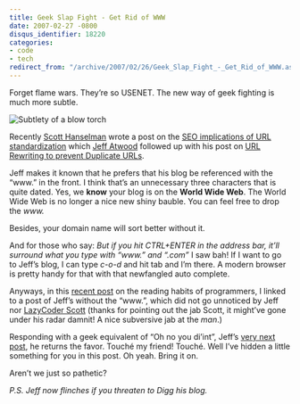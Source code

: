 ```yaml
---
title: Geek Slap Fight - Get Rid of WWW
date: 2007-02-27 -0800
disqus_identifier: 18220
categories:
- code
- tech
redirect_from: "/archive/2007/02/26/Geek_Slap_Fight_-_Get_Rid_of_WWW.aspx/"
---
```


Forget flame wars. They’re so USENET. The new way of geek fighting is
much more subtle.

![Subtlety of a blow
torch](https://haacked.com/images/haacked_com/WindowsLiveWriter/GeekSlapFightGetRidofWWW_8875/321549_blowtorch_1%5B2%5D.jpg)

Recently [Scott Hanselman](http://www.hanselman.com/blog/ "friend")
wrote a post on the [SEO implications of URL
standardization](http://www.hanselman.com/blog/GooglePageRanksConsideredSubtle.aspx "Google PageRanks Considered Subtle")
which [Jeff Atwood](http://www.codinghorror.com/blog/ "Dorkwad")
followed up with his post on [URL Rewriting to prevent Duplicate
URLs](http://www.codinghorror.com/blog/archives/000797.html "Url Rewriting").

Jeff makes it known that he prefers that his blog be referenced with the
“www.” in the front. I think that’s an unnecessary three characters that
is quite dated. Yes, we **know** your blog is on the **World Wide Web**.
The World Wide Web is no longer a nice new shiny bauble. You can feel
free to drop the *www.*

Besides, your domain name will sort better without it.

And for those who say: *But if you hit CTRL+ENTER in the address bar,
it’ll surround what you type with “www.” and “.com”* I saw bah! If I
want to go to Jeff’s blog, I can type *c-o-d* and hit tab and I’m there.
A modern browser is pretty handy for that with that newfangled auto
complete.

Anyways, in this [recent
post](https://haacked.com/archive/2007/02/27/Why_Cant_Programmers._Read.aspx "Why Programmer’s Can’t Read")
on the reading habits of programmers, I linked to a post of Jeff’s
without the “www.”, which did not go unnoticed by Jeff nor [LazyCoder
Scott](http://www.lazycoder.com/ "LazyCoder") (thanks for pointing out
the jab Scott, it might’ve gone under his radar damnit! A nice
subversive jab at the *man*.)

Responding with a geek equivalent of “Oh no you di’int”, Jeff’s [very
next
post](http://www.codinghorror.com/blog/archives/000804.html "FizzBuzz: The Programmer’s Stairway to Heaven"),
he returns the favor. Touché my friend! Touché. Well I’ve hidden a
little something for you in this post. Oh yeah. Bring it on.

Aren’t we just so pathetic?

*P.S. Jeff now flinches if you threaten to Digg his blog.*

